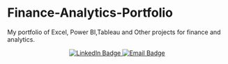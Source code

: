 # Finance-Analytics-Portfolio
My portfolio of Excel, Power BI,Tableau and Other projects for finance and analytics.
<p align="center">
  <a href="https://www.linkedin.com/in/abdalmalik-sabri-fmva-cfm-23a656254" target="_blank">
    <img src="https://img.shields.io/badge/LinkedIn-0077B5?style=for-the-badge&logo=linkedin&logoColor=white" alt="LinkedIn Badge"/>
  </a>
  <a href="mailto:aboodsabri2004@gmail.com">
    <img src="https://img.shields.io/badge/Email-D14836?style=for-the-badge&logo=gmail&logoColor=white" alt="Email Badge"/>
  </a>
</p>
